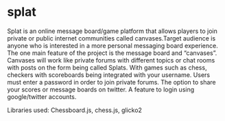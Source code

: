 # splat
Splat is an online message board/game platform that allows players to join private or public internet communities called canvases.Target audience is anyone who is interested in a more personal messaging board experience. The one main feature of the project is the message board and “canvases”. Canvases will work like private forums with different topics or chat rooms with posts on the form being called Splats. With games such as chess, checkers with scoreboards being integrated with your username. Users must enter a password in order to join private forums. The option to share your scores or message boards on twitter. A feature to login using google/twitter accounts.

Libraries used:
Chessboard.js,
chess.js,
glicko2
